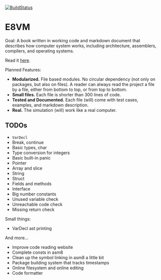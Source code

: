 [![BuildStatus](https://travis-ci.org/h8liu/e8vm.png?branch=master)](https://travis-ci.org/h8liu/e8vm)

# E8VM

Goal: A book written in working code and markdown document that
describes how computer system works, including architecture,
assemblers, compilers, and operating systems.

Read it [here](http://8k.lonnie.io).

Planned Features:

- **Modularized.** File based modules. No circular dependency (not only on packages,
  but also on files). A reader can always read the project a file by
  a file, either from bottom to top, or from top to bottom.
- **Small files.** Each file is shorter than 300 lines of code.
- **Tested and Documented.**
  Each file (will) come with test cases, examples, and markdown description.
- **Real.** The simulation (will) work like a real computer.

## TODOs

- `VarDecl`
- Break, continue
- Basic types, char
- Type conversion for integers
- Basic built-in panic
- Pointer
- Array and slice
- String
- Struct
- Fields and methods
- Interface					
- Big number constants
- Unused variable check
- Unreachable code check
- Missing return check

Small things:

- VarDecl ast printing

And more...

- Improve code reading website
- Complete consts in asm8
- Clean up the symbol linking in asm8 a little bit
- Package building system that tracks timestamps
- Online filesystem and online editing
- Code formatter

